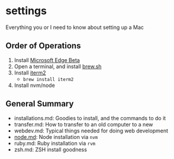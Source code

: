 # settings

Everything you or I need to know about setting up a Mac

## Order of Operations

1. Install [Microsoft Edge Beta](https://www.microsoftedgeinsider.com/en-us/download)
2. Open a terminal, and install [brew.sh](https://brew.sh/)
3. Install [iterm2](https://iterm2.com/)
   - `brew install iterm2`
4. Install nvm/node


## General Summary

* installations.md: Goodies to install, and the commands to do it
* transfer.md: How to transfer to an old computer to a new
* webdev.md: Typical things needed for doing web development
* [node.md](/node.md): Node installation via `nvm`
* ruby.md: Ruby installation via `rvm`
* zsh.md: ZSH install goodness

